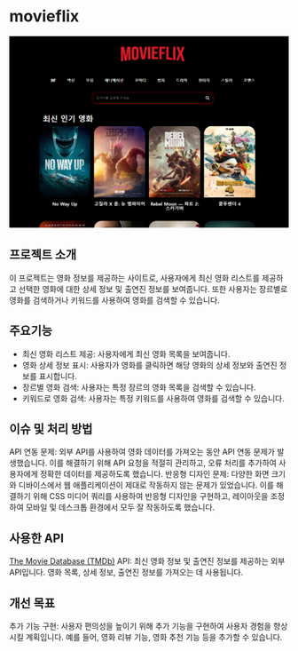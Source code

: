 # movieflix

 <img src="./common/readme_main.png" width="600px">

## 프로젝트 소개

이 프로젝트는 영화 정보를 제공하는 사이트로, 사용자에게 최신 영화 리스트를 제공하고 선택한 영화에 대한 상세 정보 및 출연진 정보를 보여줍니다. 또한 사용자는 장르별로 영화를 검색하거나 키워드를 사용하여 영화를 검색할 수 있습니다.

## 주요기능

- 최신 영화 리스트 제공: 사용자에게 최신 영화 목록을 보여줍니다.
- 영화 상세 정보 표시: 사용자가 영화를 클릭하면 해당 영화의 상세 정보와 출연진 정보를 표시합니다.
- 장르별 영화 검색: 사용자는 특정 장르의 영화 목록을 검색할 수 있습니다.
- 키워드로 영화 검색: 사용자는 특정 키워드를 사용하여 영화를 검색할 수 있습니다.

## 이슈 및 처리 방법

API 연동 문제: 외부 API를 사용하여 영화 데이터를 가져오는 동안 API 연동 문제가 발생했습니다. 이를 해결하기 위해 API 요청을 적절히 관리하고, 오류 처리를 추가하여 사용자에게 정확한 데이터를 제공하도록 했습니다.
반응형 디자인 문제: 다양한 화면 크기와 디바이스에서 웹 애플리케이션이 제대로 작동하지 않는 문제가 있었습니다. 이를 해결하기 위해 CSS 미디어 쿼리를 사용하여 반응형 디자인을 구현하고, 레이아웃을 조정하여 모바일 및 데스크톱 환경에서 모두 잘 작동하도록 했습니다.

## 사용한 API

[The Movie Database (TMDb)](https://www.themoviedb.org/?language=ko) API: 최신 영화 정보 및 출연진 정보를 제공하는 외부 API입니다. 영화 목록, 상세 정보, 출연진 정보를 가져오는 데 사용됩니다.

## 개선 목표

추가 기능 구현: 사용자 편의성을 높이기 위해 추가 기능을 구현하여 사용자 경험을 향상시킬 계획입니다. 예를 들어, 영화 리뷰 기능, 영화 추천 기능 등을 추가할 수 있습니다.
